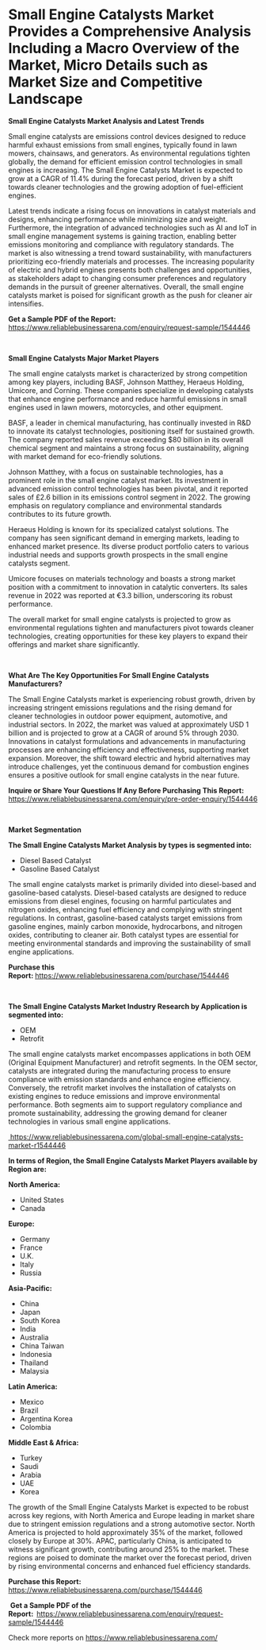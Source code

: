 <p><h1>Small Engine Catalysts Market Provides a Comprehensive Analysis Including a Macro Overview of the Market, Micro Details such as Market Size and Competitive Landscape</h1></p><p><strong>Small Engine Catalysts Market Analysis and Latest Trends</strong></p>
<p><p>Small engine catalysts are emissions control devices designed to reduce harmful exhaust emissions from small engines, typically found in lawn mowers, chainsaws, and generators. As environmental regulations tighten globally, the demand for efficient emission control technologies in small engines is increasing. The Small Engine Catalysts Market is expected to grow at a CAGR of 11.4% during the forecast period, driven by a shift towards cleaner technologies and the growing adoption of fuel-efficient engines.</p><p>Latest trends indicate a rising focus on innovations in catalyst materials and designs, enhancing performance while minimizing size and weight. Furthermore, the integration of advanced technologies such as AI and IoT in small engine management systems is gaining traction, enabling better emissions monitoring and compliance with regulatory standards. The market is also witnessing a trend toward sustainability, with manufacturers prioritizing eco-friendly materials and processes. The increasing popularity of electric and hybrid engines presents both challenges and opportunities, as stakeholders adapt to changing consumer preferences and regulatory demands in the pursuit of greener alternatives. Overall, the small engine catalysts market is poised for significant growth as the push for cleaner air intensifies.</p></p>
<p><strong>Get a Sample PDF of the Report:&nbsp;</strong> <a href="https://www.reliablebusinessarena.com/enquiry/request-sample/1544446?utm_campaign=2138&utm_medium=2&utm_source=Github&utm_content=ia&utm_term=01022025&utm_id=small-engine-catalysts">https://www.reliablebusinessarena.com/enquiry/request-sample/1544446</a></p>
<p>&nbsp;</p>
<p><strong>Small Engine Catalysts Major Market Players</strong></p>
<p><p>The small engine catalysts market is characterized by strong competition among key players, including BASF, Johnson Matthey, Heraeus Holding, Umicore, and Corning. These companies specialize in developing catalysts that enhance engine performance and reduce harmful emissions in small engines used in lawn mowers, motorcycles, and other equipment.</p><p>BASF, a leader in chemical manufacturing, has continually invested in R&D to innovate its catalyst technologies, positioning itself for sustained growth. The company reported sales revenue exceeding $80 billion in its overall chemical segment and maintains a strong focus on sustainability, aligning with market demand for eco-friendly solutions.</p><p>Johnson Matthey, with a focus on sustainable technologies, has a prominent role in the small engine catalyst market. Its investment in advanced emission control technologies has been pivotal, and it reported sales of £2.6 billion in its emissions control segment in 2022. The growing emphasis on regulatory compliance and environmental standards contributes to its future growth.</p><p>Heraeus Holding is known for its specialized catalyst solutions. The company has seen significant demand in emerging markets, leading to enhanced market presence. Its diverse product portfolio caters to various industrial needs and supports growth prospects in the small engine catalysts segment.</p><p>Umicore focuses on materials technology and boasts a strong market position with a commitment to innovation in catalytic converters. Its sales revenue in 2022 was reported at €3.3 billion, underscoring its robust performance.</p><p>The overall market for small engine catalysts is projected to grow as environmental regulations tighten and manufacturers pivot towards cleaner technologies, creating opportunities for these key players to expand their offerings and market share significantly.</p></p>
<p>&nbsp;</p>
<p><strong>What Are The Key Opportunities For Small Engine Catalysts Manufacturers?</strong></p>
<p><p>The Small Engine Catalysts market is experiencing robust growth, driven by increasing stringent emissions regulations and the rising demand for cleaner technologies in outdoor power equipment, automotive, and industrial sectors. In 2022, the market was valued at approximately USD 1 billion and is projected to grow at a CAGR of around 5% through 2030. Innovations in catalyst formulations and advancements in manufacturing processes are enhancing efficiency and effectiveness, supporting market expansion. Moreover, the shift toward electric and hybrid alternatives may introduce challenges, yet the continuous demand for combustion engines ensures a positive outlook for small engine catalysts in the near future.</p></p>
<p><strong>Inquire or Share Your Questions If Any Before Purchasing This Report:</strong> <a href="https://www.reliablebusinessarena.com/enquiry/pre-order-enquiry/1544446?utm_campaign=2138&utm_medium=2&utm_source=Github&utm_content=ia&utm_term=01022025&utm_id=small-engine-catalysts">https://www.reliablebusinessarena.com/enquiry/pre-order-enquiry/1544446</a></p>
<p>&nbsp;</p>
<p><strong>Market Segmentation</strong></p>
<p><strong>The Small Engine Catalysts Market Analysis by types is segmented into:</strong></p>
<p><ul><li>Diesel Based Catalyst</li><li>Gasoline Based Catalyst</li></ul></p>
<p><p>The small engine catalysts market is primarily divided into diesel-based and gasoline-based catalysts. Diesel-based catalysts are designed to reduce emissions from diesel engines, focusing on harmful particulates and nitrogen oxides, enhancing fuel efficiency and complying with stringent regulations. In contrast, gasoline-based catalysts target emissions from gasoline engines, mainly carbon monoxide, hydrocarbons, and nitrogen oxides, contributing to cleaner air. Both catalyst types are essential for meeting environmental standards and improving the sustainability of small engine applications.</p></p>
<p><strong>Purchase this Report:&nbsp;</strong><a href="https://www.reliablebusinessarena.com/purchase/1544446?utm_campaign=2138&utm_medium=2&utm_source=Github&utm_content=ia&utm_term=01022025&utm_id=small-engine-catalysts">https://www.reliablebusinessarena.com/purchase/1544446</a></p>
<p>&nbsp;</p>
<p><strong>The Small Engine Catalysts Market Industry Research by Application is segmented into:</strong></p>
<p><ul><li>OEM</li><li>Retrofit</li></ul></p>
<p><p>The small engine catalysts market encompasses applications in both OEM (Original Equipment Manufacturer) and retrofit segments. In the OEM sector, catalysts are integrated during the manufacturing process to ensure compliance with emission standards and enhance engine efficiency. Conversely, the retrofit market involves the installation of catalysts on existing engines to reduce emissions and improve environmental performance. Both segments aim to support regulatory compliance and promote sustainability, addressing the growing demand for cleaner technologies in various small engine applications.</p></p>
<p><a href="https://www.reliablebusinessarena.com/global-small-engine-catalysts-market-r1544446?utm_campaign=2138&utm_medium=2&utm_source=Github&utm_content=ia&utm_term=01022025&utm_id=small-engine-catalysts">&nbsp;https://www.reliablebusinessarena.com/global-small-engine-catalysts-market-r1544446</a></p>
<p><strong>In terms of Region, the Small Engine Catalysts Market Players available by Region are:</strong></p>
<p>
    <p> <strong> North America: </strong>
        <ul>
            <li>United States</li>
            <li>Canada</li>
        </ul>
        </p> 
    <p> <strong> Europe: </strong>
        <ul>
            <li>Germany</li>
            <li>France</li>
            <li>U.K.</li>
            <li>Italy</li>
            <li>Russia</li>
        </ul>
        </p> 
    <p> <strong> Asia-Pacific: </strong>
        <ul>
            <li>China</li>
            <li>Japan</li>
            <li>South Korea</li>
            <li>India</li>
            <li>Australia</li>
            <li>China Taiwan</li>
            <li>Indonesia</li>
            <li>Thailand</li>
            <li>Malaysia</li>
        </ul>
        </p> 
    <p> <strong> Latin America: </strong>
        <ul>
            <li>Mexico</li>
            <li>Brazil</li>
            <li>Argentina Korea</li>
            <li>Colombia</li>
        </ul>
        </p> 
    <p> <strong> Middle East & Africa: </strong>
        <ul>
            <li>Turkey</li>
            <li>Saudi</li>
            <li>Arabia</li>
            <li>UAE</li>
            <li>Korea</li>
        </ul>
    </p>
    </p>
<p><p>The growth of the Small Engine Catalysts Market is expected to be robust across key regions, with North America and Europe leading in market share due to stringent emission regulations and a strong automotive sector. North America is projected to hold approximately 35% of the market, followed closely by Europe at 30%. APAC, particularly China, is anticipated to witness significant growth, contributing around 25% to the market. These regions are poised to dominate the market over the forecast period, driven by rising environmental concerns and enhanced fuel efficiency standards.</p></p>
<p><strong>Purchase this Report: </strong><a href="https://www.reliablebusinessarena.com/purchase/1544446?utm_campaign=2138&utm_medium=2&utm_source=Github&utm_content=ia&utm_term=01022025&utm_id=small-engine-catalysts">https://www.reliablebusinessarena.com/purchase/1544446</a></p>
<p>&nbsp;<strong>Get a Sample PDF of the Report:&nbsp;&nbsp;</strong><a href="https://www.reliablebusinessarena.com/enquiry/request-sample/1544446?utm_campaign=2138&utm_medium=2&utm_source=Github&utm_content=ia&utm_term=01022025&utm_id=small-engine-catalysts">https://www.reliablebusinessarena.com/enquiry/request-sample/1544446</a></p>
<p><strong></strong></p>
<p>Check more reports on <a href="https://www.reliablebusinessarena.com/?utm_campaign=2138&utm_medium=2&utm_source=Github&utm_content=ia&utm_term=01022025&utm_id=small-engine-catalysts">https://www.reliablebusinessarena.com/</a></p>